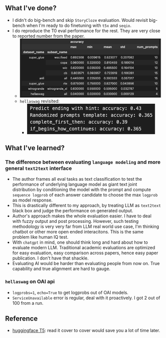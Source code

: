 ## What I've done?
- I didn't do big-bench and skip `StoryCloze` evaluation. Would revisit big-bench when I'm ready to do finetuning with `t5x` and `seqio`. 
- I do reproduce the T0 eval performance for the rest. They are very close to reported number from the paper. 
  - ![](./image/general.png)
  - `hellaswag` revisited:
    - ![hellaswag](./image/hellaswag.png)

## What I've learned? 
### The difference between evaluating `language modeling` and more general `text2text` interface
- The author frames all eval tasks as text classification to test the performance of underlying language model as giant text joint distribution by conditioning the model with the prompt and compute `sequence logprob` of each answer candidate to choose the max `logprob` as model response. 
- This is drastically different to my approach, by treating LLM as `text2text` black box and judge the performance on generated output. 
- Author's approach makes the whole evaluation easier. I have to deal with fuzzy output and post processing. However, such testing methodology is very very far from LLM real world use case, I'm thinking chatbot or other more open ended interacitons. This is the same problem like human IQ test.
- With `chatgpt` in mind, one should think long and hard about how to evaluate modern LLM. Traditional academic evaluations are optimized for easy evaluation, easy comparison across papers, hence easy paper publication. I don't have that shackle. 
- Evaluating AI would be harder than evaluating people from now on. True capability and true alignment are hard to gauge.

### `hellaswag` on OAI api
- `logprobs=1`, `echo=True` to get logprobs out of OAI models. 
- `ServiceUnavailable` error is regular, deal with it proactively. I got 2 out of 100 from a run. 

## Reference
- [huggingface T5](https://huggingface.co/docs/transformers/main/en/model_doc/t5): read it cover to cover would save you a lot of time later. 
